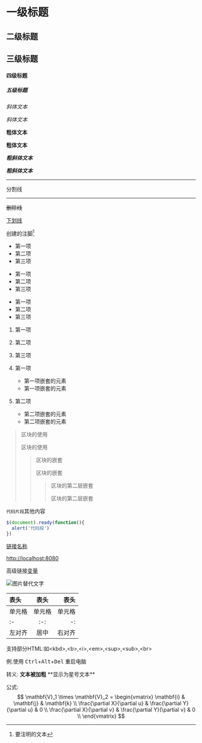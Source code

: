# 一级标题

## 二级标题

## 三级标题

#### 四级标题

##### 五级标题

*斜体文本*

_斜体文本_

**粗体文本**

__粗体文本__

___粗斜体文本___

***粗斜体文本***

***

分割线

___

~~删除线~~

<u>下划线</u>

创建的注脚[^注脚]

[^注脚]:要注明的文本

* 第一项
* 第二项
* 第三项

+ 第一项
+ 第二项
+ 第三项

- 第一项
- 第二项
- 第三项

1. 第一项
2. 第二项
3. 第三项

1. 第一项
   - 第一项嵌套的元素
   - 第一项嵌套的元素
2. 第二项
   - 第二项嵌套的元素
   - 第二项嵌套的元素

> 区块的使用
>
> 区块的使用
>
> > 区块的嵌套
> >
> > 区块的嵌套
> >
> > > 区块的第二层嵌套
> > >
> > > 区块的第二层嵌套

`代码片段`其他内容

```javascript
$(document).ready(function(){
  alert('代码段')
})
```

[链接名称](http://localhost:8080)

<http://localhost:8080>

高级链接[变量][变量名]

[变量名]: http://localhost:8080

![图片替代文字](/Users/oyo/Desktop/图片.png "可选图片标题")

| 表头   |  表头  |   表头 |
| :----- | :----: | -----: |
| 单元格 | 单元格 | 单元格 |
| :-    |  :-:   |     -: |
| 左对齐 |  居中  | 右对齐 |

支持部分HTML:如\<kbd\>,\<b\>,\<i\>,\<em\>,\<sup\>,\<sub\>,\<br\>

例.使用 <kbd>Ctrl</kbd>+<kbd>Alt</kbd>+<kbd>Del</kbd> 重启电脑

转义:  **文本被加粗** \*\*显示为星号文本\*\*

公式:
$$
\mathbf{V}_1 \times \mathbf{V}_2 =  \begin{vmatrix} 
\mathbf{i} & \mathbf{j} & \mathbf{k} \\
\frac{\partial X}{\partial u} &  \frac{\partial Y}{\partial u} & 0 \\
\frac{\partial X}{\partial v} &  \frac{\partial Y}{\partial v} & 0 \\
\end{vmatrix}
$$